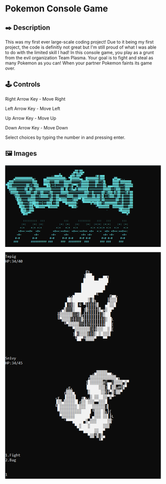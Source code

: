 # Pokemon Console Game

## ✒️ Description

This was my first ever large-scale coding project! Due to it being my first project, the code is definitly not great but I'm still proud of what I was able to do with the limited skill I had!
In this console game, you play as a grunt from the evil organization Team Plasma. Your goal is to fight and steal as many Pokemon as you can! When your partner Pokemon faints its game over.

## 🕹️ Controls
Right Arrow Key - Move Right

Left Arrow Key - Move Left

Up Arrow Key - Move Up

Down Arrow Key - Move Down

Select choices by typing the number in and pressing enter.

## 🖼️ Images

![Title](./images/Pokemon_Title.png) 

![Battle](./images/Pokemon_Battle.png) 
